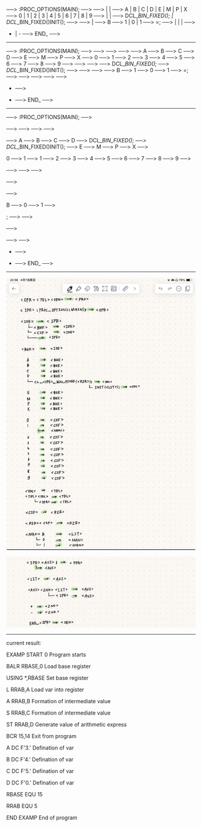<OPR><TEL><OEN>  ──>  <PRO>
<IPR>:PROC_OPTIONS(MAIN); ──> <OPR>
<IDE>  ──> <IPR>
<BUK> | <IDE><BUK> | <IDE><CIF>  ──> <IDE>
A | B | C | D | E | M | P | X  ──> <BUK>
0 | 1 | 2 | 3 | 4 | 5 | 6 | 7 | 8 | 9  ──> <CIF>
<ODC> | <TEL><ODC> | <TEL><OPA>  ──> <TEL>
DCL_<IPE>_BIN_FIXED(<RZR>); | DCL_<IPE>_BIN_FIXED(<RZR>)INIT(<LIT>);  ──> <ODC>
<IDE>  ──> <IPE>
<CIF> | <RZR><CIF>  ──> <RZR>
<MAN>B  ──> <LIT>
1 | <MAN>0 | <MAN>1  ──> <MAN>
<IPE>=<AVI>;  ──> <OPA>
<LIT> | <IPE> | <AVI><ZNK><LIT> | <AVI><ZNK><IPE>  ──> <AVI>
+ | -  ──> <ZNK>
END_<IPR>  ──>  <OEN>

---


<OPR><TEL><OEN>  ──>  <PRO>
<IPR>:PROC_OPTIONS(MAIN); ──> <OPR>
<IDE>  ──> <IPR>
<BUK> ──> <IDE>
<IDE><BUK> ──> <IDE>
<IDE><CIF> ──> <IDE>
A  ──> <BUK>
B  ──> <BUK>
C  ──> <BUK>
D  ──> <BUK>
E  ──> <BUK>
M  ──> <BUK>
P  ──> <BUK>
X  ──> <BUK>
0  ──> <CIF>
1  ──> <CIF>
2  ──> <CIF>
3  ──> <CIF>
4  ──> <CIF>
5  ──> <CIF>
6  ──> <CIF>
7  ──> <CIF>
8  ──> <CIF>
9  ──> <CIF>
<ODC> ──> <TEL>
<TEL><ODC> ──> <TEL>
<TEL><OPA> ──> <TEL>
DCL_<IPE>_BIN_FIXED(<RZR>); ──> <ODC>
DCL_<IPE>_BIN_FIXED(<RZR>)INIT(<LIT>);  ──> <ODC>
<IDE>  ──> <IPE>
<CIF> ──> <RZR>
<RZR><CIF>  ──> <RZR>
<MAN>B  ──> <LIT>
1  ──> <MAN>
<MAN>0  ──> <MAN>
<MAN>1  ──> <MAN>
<IPE>=<AVI>;  ──> <OPA>
<LIT> ──> <AVI>
<IPE> ──> <AVI>
<AVI><ZNK><LIT>  ──> <AVI>
<AVI><ZNK><IPE> ──> <AVI>
+ ──> <ZNK>
- ──> <ZNK>
END_<IPR>  ──>  <OEN>



---


<OPR><TEL><OEN>  ──>  <PRO>
<IPR>:PROC_OPTIONS(MAIN); ──> <OPR>

<IDE> ──> <IPR>
<IDE><BUK> ──> <IDE>
<IDE><CIF> ──> <IDE>
<IDE>  ──> <IPE>

<BUK> ──> <IDE>
A  ──> <BUK>
B  ──> <BUK>
C  ──> <BUK>
D  ──> <BUK>
DCL_<IPE>_BIN_FIXED(<RZR>); ──> <ODC>
DCL_<IPE>_BIN_FIXED(<RZR>)INIT(<LIT>); ──> <ODC>
E  ──> <BUK>
M  ──> <BUK>
P  ──> <BUK>
X  ──> <BUK>

0  ──> <CIF>
1  ──> <CIF>
1  ──> <MAN>
2  ──> <CIF>
3  ──> <CIF>
4  ──> <CIF>
5  ──> <CIF>
6  ──> <CIF>
7  ──> <CIF>
8  ──> <CIF>
9  ──> <CIF>

<ODC> ──> <TEL>
<TEL><ODC> ──> <TEL>
<TEL><OPA> ──> <TEL>

<CIF> ──> <RZR>

<RZR><CIF>  ──> <RZR>

<MAN>B  ──> <LIT>
<MAN>0  ──> <MAN>
<MAN>1  ──> <MAN>

<IPE><AVI>;  ──> <OPA>
<IPE> ──> <AVI>

<LIT> ──> <AVI>

<AVI><ZNK><LIT>  ──> <AVI>
<AVI><ZNK><IPE> ──> <AVI>

+ ──> <ZNK>
- ──> <ZNK>
END_<IPR>  ──>  <OEN>

---

![alt text](imgs/image.png)

![alt text](imgs/image-1.png)










---

current result:

EXAMP    START 0            Program starts

BALR  RBASE,0      Load base register

USING *,RBASE      Set base register

L     RRAB,A       Load var into register

A     RRAB,B       Formation of intermediate value

S     RRAB,C       Formation of intermediate value

ST    RRAB,D       Generate value of arithmetic express

BCR   15,14        Exit from program

A        DC    F'3.'        Defination of var

B        DC    F'4.'        Defination of var

C        DC    F'5.'        Defination of var

D        DC    F'0.'        Defination of var

RBASE    EQU   15                            

RRAB     EQU   5                             

END   EXAMP        End of program
